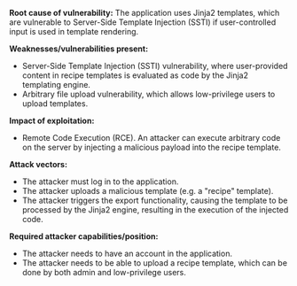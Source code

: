 **Root cause of vulnerability:**
The application uses Jinja2 templates, which are vulnerable to Server-Side Template Injection (SSTI) if user-controlled input is used in template rendering.

**Weaknesses/vulnerabilities present:**
- Server-Side Template Injection (SSTI) vulnerability, where user-provided content in recipe templates is evaluated as code by the Jinja2 templating engine.
- Arbitrary file upload vulnerability, which allows low-privilege users to upload templates.

**Impact of exploitation:**
- Remote Code Execution (RCE). An attacker can execute arbitrary code on the server by injecting a malicious payload into the recipe template.

**Attack vectors:**
- The attacker must log in to the application.
- The attacker uploads a malicious template (e.g. a "recipe" template).
- The attacker triggers the export functionality, causing the template to be processed by the Jinja2 engine, resulting in the execution of the injected code.

**Required attacker capabilities/position:**
- The attacker needs to have an account in the application.
- The attacker needs to be able to upload a recipe template, which can be done by both admin and low-privilege users.